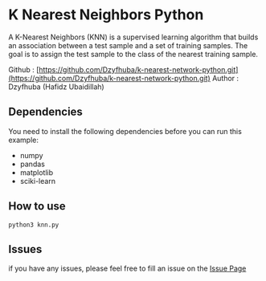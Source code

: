 # K Nearest Neighbors Python

A K-Nearest Neighbors (KNN) is a supervised learning algorithm that builds an
association between a test sample and a set of training samples. The goal is to
assign the test sample to the class of the nearest training sample.

Github  : [https://github.com/Dzyfhuba/k-nearest-network-python.git](https://github.com/Dzyfhuba/k-nearest-network-python.git)
Author  : Dzyfhuba (Hafidz Ubaidillah)

## Dependencies
You need to install the following dependencies before you can run this example:
- numpy
- pandas
- matplotlib
- sciki-learn

## How to use
```python3 knn.py```

## Issues
if you have any issues, please feel free to fill an issue on the [Issue Page](https://github.com/Dzyfhuba/k-nearest-network-python/issues)